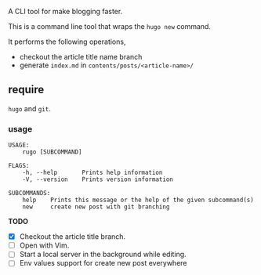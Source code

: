 A CLI tool for make blogging faster.

This is a command line tool that wraps the `hugo new` command.

It performs the following operations,

- checkout the article title name branch
- generate `index.md` in `contents/posts/<article-name>/`

## require

`hugo` and `git`.

### usage

```
USAGE:
    rugo [SUBCOMMAND]

FLAGS:
    -h, --help       Prints help information
    -V, --version    Prints version information

SUBCOMMANDS:
    help    Prints this message or the help of the given subcommand(s)
    new     create new post with git branching
```

**TODO**

- [x] Checkout the article title branch.
- [ ] Open with Vim.
- [ ] Start a local server in the background while editing.
- [ ] Env values support for create new post everywhere
